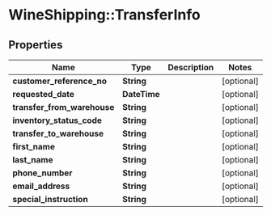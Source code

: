 # WineShipping::TransferInfo

## Properties
Name | Type | Description | Notes
------------ | ------------- | ------------- | -------------
**customer_reference_no** | **String** |  | [optional] 
**requested_date** | **DateTime** |  | [optional] 
**transfer_from_warehouse** | **String** |  | [optional] 
**inventory_status_code** | **String** |  | [optional] 
**transfer_to_warehouse** | **String** |  | [optional] 
**first_name** | **String** |  | [optional] 
**last_name** | **String** |  | [optional] 
**phone_number** | **String** |  | [optional] 
**email_address** | **String** |  | [optional] 
**special_instruction** | **String** |  | [optional] 

